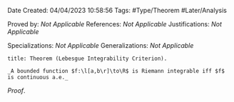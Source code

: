 <div class="topSpace"></div>

Date Created: 04/04/2023 10:58:56
Tags: #Type/Theorem #Later/Analysis

Proved by: _Not Applicable_
References: _Not Applicable_
Justifications: _Not Applicable_

Specializations: _Not Applicable_
Generalizations: _Not Applicable_

``` ad-Theorem
title: Theorem (Lebesgue Integrability Criterion).

_A bounded function $f:\l[a,b\r]\to\R$ is Riemann integrable iff $f$ is continuous a.e._

```

_Proof_. 
